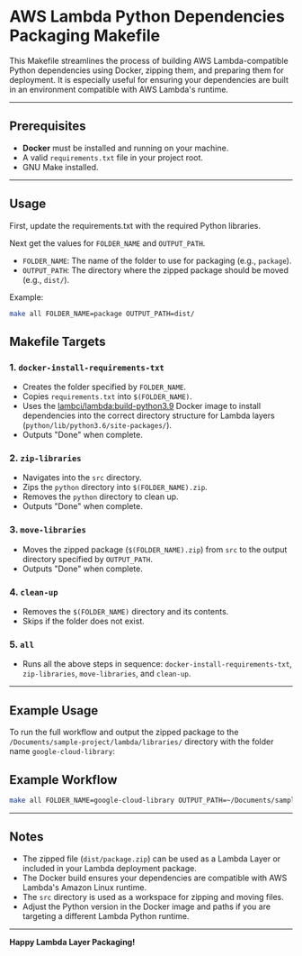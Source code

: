 # AWS Lambda Python Dependencies Packaging Makefile

This Makefile streamlines the process of building AWS Lambda-compatible Python dependencies using Docker, zipping them, and preparing them for deployment. It is especially useful for ensuring your dependencies are built in an environment compatible with AWS Lambda's runtime.

---

## Prerequisites

- **Docker** must be installed and running on your machine.
- A valid `requirements.txt` file in your project root.
- GNU Make installed.

---

## Usage

First, update the requirements.txt with the required Python libraries.

Next get the values for `FOLDER_NAME` and `OUTPUT_PATH`.

- `FOLDER_NAME`: The name of the folder to use for packaging (e.g., `package`).
- `OUTPUT_PATH`: The directory where the zipped package should be moved (e.g., `dist/`).

Example:

```bash
make all FOLDER_NAME=package OUTPUT_PATH=dist/
```

## Makefile Targets

### 1. `docker-install-requirements-txt`

- Creates the folder specified by `FOLDER_NAME`.
- Copies `requirements.txt` into `$(FOLDER_NAME)`.
- Uses the [lambci/lambda:build-python3.9](https://hub.docker.com/r/lambci/lambda/) Docker image to install dependencies into the correct directory structure for Lambda layers (`python/lib/python3.6/site-packages/`).
- Outputs "Done" when complete.


### 2. `zip-libraries`

- Navigates into the `src` directory.
- Zips the `python` directory into `$(FOLDER_NAME).zip`.
- Removes the `python` directory to clean up.
- Outputs "Done" when complete.


### 3. `move-libraries`

- Moves the zipped package (`$(FOLDER_NAME).zip`) from `src` to the output directory specified by `OUTPUT_PATH`.
- Outputs "Done" when complete.


### 4. `clean-up`

- Removes the `$(FOLDER_NAME)` directory and its contents.
- Skips if the folder does not exist.


### 5. `all`

- Runs all the above steps in sequence:
`docker-install-requirements-txt`, `zip-libraries`, `move-libraries`, and `clean-up`.

---

## Example Usage

To run the full workflow and output the zipped package to the `/Documents/sample-project/lambda/libraries/` directory with the folder name `google-cloud-library`:

## Example Workflow

```bash
make all FOLDER_NAME=google-cloud-library OUTPUT_PATH=~/Documents/sample-project/lambda/libraries
```

---

## Notes

- The zipped file (`dist/package.zip`) can be used as a Lambda Layer or included in your Lambda deployment package.
- The Docker build ensures your dependencies are compatible with AWS Lambda's Amazon Linux runtime.
- The `src` directory is used as a workspace for zipping and moving files.
- Adjust the Python version in the Docker image and paths if you are targeting a different Lambda Python runtime.

---

**Happy Lambda Layer Packaging!**